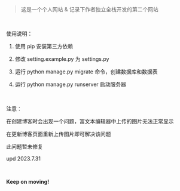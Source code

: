 > 这是一个个人网站 & 记录下作者独立全栈开发的第二个网站

 &nbsp;

使用说明：

1. 使用 pip 安装第三方依赖
   
2. 修改 setting.example.py 为 settings.py
   
3. 运行 python manage.py migrate 命令，创建数据库和数据表

4. 运行 python manage.py runserver 启动服务器

&nbsp;

注意：

在创建博客时会出现一个问题，富文本编辑器中上传的图片无法正常显示

在更新博客页面重新上传图片即可解决该问题

此问题暂未修复

upd 2023.7.31

&nbsp;

**Keep on moving!**

